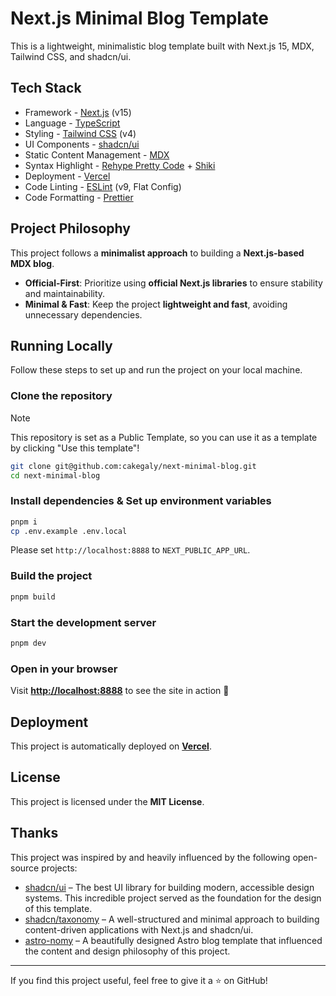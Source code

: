 # Next.js Minimal Blog Template

This is a lightweight, minimalistic blog template built with Next.js 15, MDX, Tailwind CSS, and shadcn/ui.

## Tech Stack

- Framework - [Next.js](https://nextjs.org/15) (v15)
- Language - [TypeScript](https://www.typescriptlang.org)
- Styling - [Tailwind CSS](https://tailwindcss.com) (v4)
- UI Components - [shadcn/ui](https://ui.shadcn.com)
- Static Content Management - [MDX](https://mdxjs.com)
- Syntax Highlight - [Rehype Pretty Code](https://rehype-pretty.pages.dev/) + [Shiki](https://github.com/shikijs/shiki)
- Deployment - [Vercel](https://vercel.com)
- Code Linting - [ESLint](https://eslint.org) (v9, Flat Config)
- Code Formatting - [Prettier](https://prettier.io)

## Project Philosophy

This project follows a **minimalist approach** to building a **Next.js-based MDX blog**.

- **Official-First**: Prioritize using **official Next.js libraries** to ensure stability and maintainability.
- **Minimal & Fast**: Keep the project **lightweight and fast**, avoiding unnecessary dependencies.

## Running Locally

Follow these steps to set up and run the project on your local machine.

### Clone the repository

> [!NOTE]
> This repository is set as a Public Template, so you can use it as a template by clicking "Use this template"!

```sh
git clone git@github.com:cakegaly/next-minimal-blog.git
cd next-minimal-blog
```

### Install dependencies & Set up environment variables

```sh
pnpm i
cp .env.example .env.local
```

Please set `http://localhost:8888` to `NEXT_PUBLIC_APP_URL`.

### Build the project

```sh
pnpm build
```

### Start the development server

```sh
pnpm dev
```

### Open in your browser

Visit **[http://localhost:8888](http://localhost:8888)** to see the site in action 🎅

## Deployment

This project is automatically deployed on **[Vercel](https://next-minimal-blog-delta.vercel.app/)**.

## License

This project is licensed under the **MIT License**.

## Thanks

This project was inspired by and heavily influenced by the following open-source projects:

- [shadcn/ui](https://github.com/shadcn-ui/shadcn-ui) – The best UI library for building modern, accessible design systems. This incredible project served as the foundation for the design of this template.
- [shadcn/taxonomy](https://github.com/shadcn-ui/taxonomy) – A well-structured and minimal approach to building content-driven applications with Next.js and shadcn/ui.
- [astro-nomy](https://github.com/mickasmt/astro-nomy) – A beautifully designed Astro blog template that influenced the content and design philosophy of this project.

---

If you find this project useful, feel free to give it a ⭐ on GitHub!

